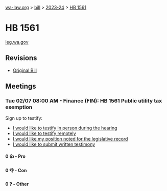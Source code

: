 [wa-law.org](/) > [bill](/bill/) > [2023-24](/bill/2023-24/) > [HB 1561](/bill/2023-24/hb/1561/)

# HB 1561
[leg.wa.gov](https://app.leg.wa.gov/billsummary?BillNumber=1561&Year=2023&Initiative=false)

## Revisions
* [Original Bill](1/)

## Meetings
### Tue 02/07 08:00 AM - Finance (FIN): HB 1561 Public utility tax exemption
Sign up to testify:
* [I would like to testify in person during the hearing](https://app.leg.wa.gov/csi/Testifier/Add?chamber=House&mId=30646&aId=150646&caId=21235&tId=1)
* [I would like to testify remotely](https://app.leg.wa.gov/csi/Testifier/Add?chamber=House&mId=30646&aId=150646&caId=21235&tId=2)
* [I would like my position noted for the legislative record](https://app.leg.wa.gov/csi/Testifier/Add?chamber=House&mId=30646&aId=150646&caId=21235&tId=3)
* [I would like to submit written testimony](https://app.leg.wa.gov/csi/Testifier/Add?chamber=House&mId=30646&aId=150646&caId=21235&tId=4)

#### 0 👍 - Pro

#### 0 👎 - Con

#### 0 ❓ - Other
